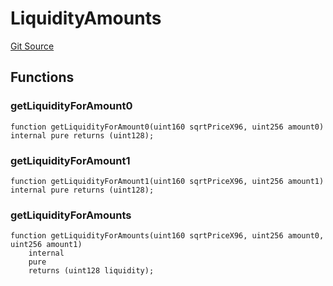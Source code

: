 # LiquidityAmounts
[Git Source](https://github.com/MarginalProtocol/v1-periphery/blob/252206c9465648eefefe7b978f4e865682332b87/contracts/libraries/LiquidityAmounts.sol)


## Functions
### getLiquidityForAmount0


```solidity
function getLiquidityForAmount0(uint160 sqrtPriceX96, uint256 amount0) internal pure returns (uint128);
```

### getLiquidityForAmount1


```solidity
function getLiquidityForAmount1(uint160 sqrtPriceX96, uint256 amount1) internal pure returns (uint128);
```

### getLiquidityForAmounts


```solidity
function getLiquidityForAmounts(uint160 sqrtPriceX96, uint256 amount0, uint256 amount1)
    internal
    pure
    returns (uint128 liquidity);
```

